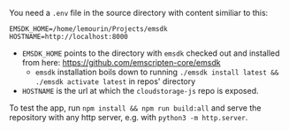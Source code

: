 You need a `.env` file in the source directory with content similiar to this:

```
EMSDK_HOME=/home/lemourin/Projects/emsdk
HOSTNAME=http://localhost:8000
```

* `EMSDK_HOME` points to the directory with `emsdk` checked out and installed from here: https://github.com/emscripten-core/emsdk
  - `emsdk` installation boils down to running `./emsdk install latest && ./emsdk activate latest` in repos' directory
* `HOSTNAME` is the url at which the `cloudstorage-js` repo is exposed.

To test the app, run `npm install && npm run build:all` and serve the repository with any http server, e.g. with
`python3 -m http.server`.
